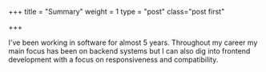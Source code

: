 +++
title = "Summary"
weight = 1
type = "post"
class="post first"

+++

I've been working in software for almost 5 years. Throughout my career my main focus has been on backend systems but I can also dig into frontend development with a focus on responsiveness and compatibility.